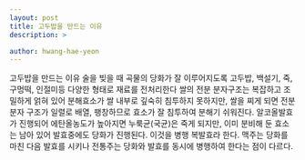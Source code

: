 ```yaml
---
layout: post
title: 고두밥을 만드는 이유
description: >

author: hwang-hae-yeon
---
```


고두밥을 만드는 이유
술을 빚을 때 곡물의 당화가 잘 이루어지도록 고두밥, 백설기, 죽, 구멍떡, 인절미등 다양한 형태로 재료를 전처리한다
쌀의 전분 분자구조는 복잡하고 조밀하게 얽혀 있어 분해효소가 쌀 내부로 깊숙히 침투하지 못하지만, 쌀을 찌게 되면 전분분자 구조가 일렬로 배열, 팽창하므로 효소가 잘 침투하여 분해기 쉬워진다.
알코올발효가 진행되어 에탄올농도가 높아지면 누룩균(국균)은 죽게 되지만, 이미 분비해 둔 효소는 남아 있어 발효중에도 당화가 진행된다. 이것을 병행 복발효라 한다.
맥주는 당화를 마친 다음 발효를 시키나 전통주는 당화와 발효를 동시에 병행하여 한다는 점이 다르다.